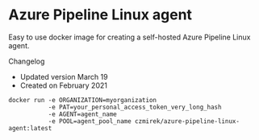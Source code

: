 # Azure Pipeline Linux agent

Easy to use docker image for creating a self-hosted Azure Pipeline Linux agent.

Changelog
- Updated version March 19
- Created on February 2021

```console
docker run -e ORGANIZATION=myorganization 
           -e PAT=your_personal_access_token_very_long_hash 
           -e AGENT=agent_name 
           -e POOL=agent_pool_name czmirek/azure-pipeline-linux-agent:latest
```
